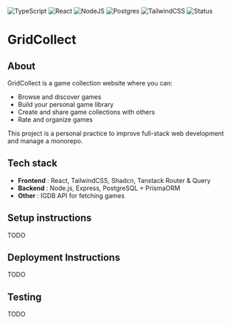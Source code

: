 ![TypeScript](https://img.shields.io/badge/typescript-%23007ACC.svg?style=for-the-badge&logo=typescript&logoColor=white)
![React](https://img.shields.io/badge/react-%2320232a.svg?style=for-the-badge&logo=react&logoColor=%2361DAFB)
![NodeJS](https://img.shields.io/badge/node.js-6DA55F?style=for-the-badge&logo=node.js&logoColor=white)
![Postgres](https://img.shields.io/badge/postgres-%23316192.svg?style=for-the-badge&logo=postgresql&logoColor=white)
![TailwindCSS](https://img.shields.io/badge/tailwindcss-%2338B2AC.svg?style=for-the-badge&logo=tailwind-css&logoColor=white)
![Status](https://img.shields.io/badge/status-in%20development-yellowgreen?style=for-the-badge)

# GridCollect

## About

GridCollect is a game collection website where you can:

- Browse and discover games
- Build your personal game library
- Create and share game collections with others
- Rate and organize games

This project is a personal practice to improve full-stack web development and manage a monorepo.

## Tech stack

- **Frontend** : React, TailwindCSS, Shadcn, Tanstack Router & Query
- **Backend** : Node.js, Express, PostgreSQL + PrismaORM
- **Other** : IGDB API for fetching games

## Setup instructions

TODO

## Deployment Instructions

TODO

## Testing

TODO
